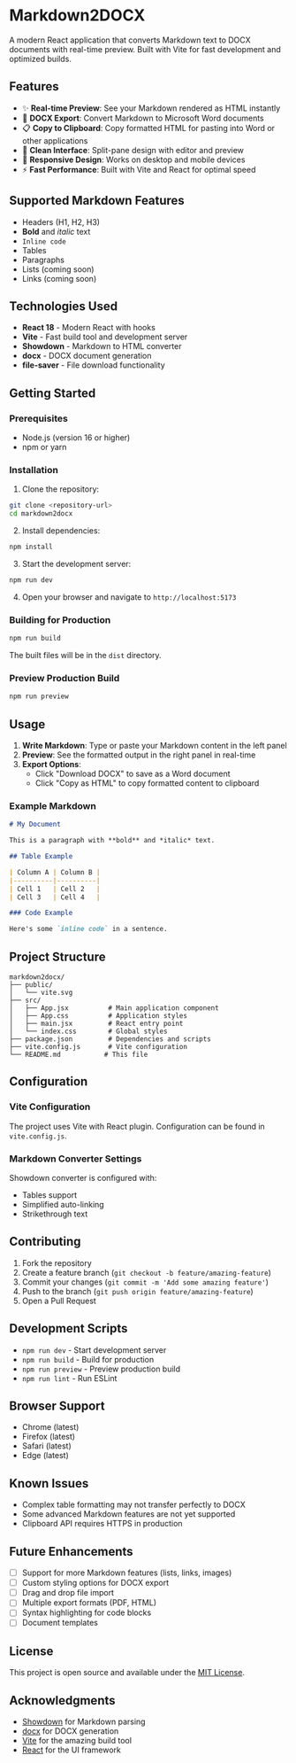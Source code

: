 # Markdown2DOCX

A modern React application that converts Markdown text to DOCX documents with real-time preview. Built with Vite for fast development and optimized builds.

## Features

- ✨ **Real-time Preview**: See your Markdown rendered as HTML instantly
- 📄 **DOCX Export**: Convert Markdown to Microsoft Word documents
- 📋 **Copy to Clipboard**: Copy formatted HTML for pasting into Word or other applications
- 🎨 **Clean Interface**: Split-pane design with editor and preview
- 📱 **Responsive Design**: Works on desktop and mobile devices
- ⚡ **Fast Performance**: Built with Vite and React for optimal speed

## Supported Markdown Features

- Headers (H1, H2, H3)
- **Bold** and *italic* text
- `Inline code`
- Tables
- Paragraphs
- Lists (coming soon)
- Links (coming soon)

## Technologies Used

- **React 18** - Modern React with hooks
- **Vite** - Fast build tool and development server
- **Showdown** - Markdown to HTML converter
- **docx** - DOCX document generation
- **file-saver** - File download functionality

## Getting Started

### Prerequisites

- Node.js (version 16 or higher)
- npm or yarn

### Installation

1. Clone the repository:
```bash
git clone <repository-url>
cd markdown2docx
```
2. Install dependencies:
```bash
npm install
```

3. Start the development server:
```bash
npm run dev
```

4. Open your browser and navigate to `http://localhost:5173`

### Building for Production

```bash
npm run build
```

The built files will be in the `dist` directory.

### Preview Production Build

```bash
npm run preview
```

## Usage

1. **Write Markdown**: Type or paste your Markdown content in the left panel
2. **Preview**: See the formatted output in the right panel in real-time
3. **Export Options**:
   - Click "Download DOCX" to save as a Word document
   - Click "Copy as HTML" to copy formatted content to clipboard

### Example Markdown

```markdown
# My Document

This is a paragraph with **bold** and *italic* text.

## Table Example

| Column A | Column B |
|----------|----------|
| Cell 1   | Cell 2   |
| Cell 3   | Cell 4   |

### Code Example

Here's some `inline code` in a sentence.
```

## Project Structure

```
markdown2docx/
├── public/
│   └── vite.svg
├── src/
│   ├── App.jsx          # Main application component
│   ├── App.css          # Application styles
│   ├── main.jsx         # React entry point
│   └── index.css        # Global styles
├── package.json         # Dependencies and scripts
├── vite.config.js       # Vite configuration
└── README.md           # This file
```

## Configuration

### Vite Configuration

The project uses Vite with React plugin. Configuration can be found in `vite.config.js`.

### Markdown Converter Settings

Showdown converter is configured with:
- Tables support
- Simplified auto-linking
- Strikethrough text

## Contributing

1. Fork the repository
2. Create a feature branch (`git checkout -b feature/amazing-feature`)
3. Commit your changes (`git commit -m 'Add some amazing feature'`)
4. Push to the branch (`git push origin feature/amazing-feature`)
5. Open a Pull Request

## Development Scripts

- `npm run dev` - Start development server
- `npm run build` - Build for production
- `npm run preview` - Preview production build
- `npm run lint` - Run ESLint

## Browser Support

- Chrome (latest)
- Firefox (latest)
- Safari (latest)
- Edge (latest)

## Known Issues

- Complex table formatting may not transfer perfectly to DOCX
- Some advanced Markdown features are not yet supported
- Clipboard API requires HTTPS in production

## Future Enhancements

- [ ] Support for more Markdown features (lists, links, images)
- [ ] Custom styling options for DOCX export
- [ ] Drag and drop file import
- [ ] Multiple export formats (PDF, HTML)
- [ ] Syntax highlighting for code blocks
- [ ] Document templates

## License

This project is open source and available under the [MIT License](LICENSE).

## Acknowledgments

- [Showdown](https://github.com/showdownjs/showdown) for Markdown parsing
- [docx](https://github.com/dolanmiu/docx) for DOCX generation
- [Vite](https://vitejs.dev/) for the amazing build tool
- [React](https://reactjs.org/) for the UI framework